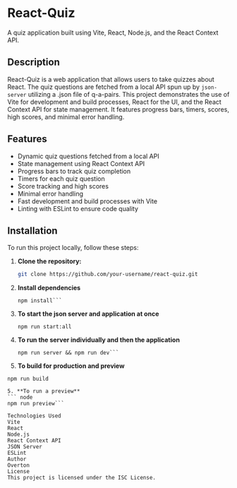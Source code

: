# React-Quiz

A quiz application built using Vite, React, Node.js, and the React Context API.

## Description

React-Quiz is a web application that allows users to take quizzes about React. The quiz questions are fetched from a local API spun up by `json-server` utilizing a .json file of q-a-pairs. This project demonstrates the use of Vite for development and build processes, React for the UI, and the React Context API for state management. It features progress bars, timers, scores, high scores, and minimal error handling.

## Features

- Dynamic quiz questions fetched from a local API
- State management using React Context API
- Progress bars to track quiz completion
- Timers for each quiz question
- Score tracking and high scores
- Minimal error handling
- Fast development and build processes with Vite
- Linting with ESLint to ensure code quality

## Installation

To run this project locally, follow these steps:

1. **Clone the repository:**

   ```bash
   git clone https://github.com/your-username/react-quiz.git
   ```

2. **Install dependencies**

   ````node
   npm install```

3. **To start the json server and application at once**

   ```node
   npm run start:all
   ```

4. **To run the server individually and then the application**

   ````node
   npm run server && npm run dev```

   ````

5. **To build for production and preview**
 ```node
npm run build

5. **To run a preview**
``` node
npm run preview``` 

Technologies Used
Vite
React
Node.js
React Context API
JSON Server
ESLint
Author
Overton
License
This project is licensed under the ISC License.
